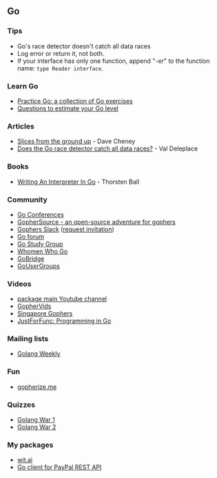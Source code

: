 ## Go

### Tips

- Go's race detector doesn't catch all data races
- Log error or return it, not both.
- If your interface has only one function, append "-er" to the function name: `type Reader interface`.

### Learn Go

- [Practice Go: a collection of Go exercises](https://github.com/plutov/practice-go)
- [Questions to estimate your Go level](https://github.com/logpacker/go-questions)

### Articles

- [Slices from the ground up](https://dave.cheney.net/2018/07/12/slices-from-the-ground-up) - Dave Cheney
- [Does the Go race detector catch all data races?](https://medium.com/@val_deleplace/does-the-race-detector-catch-all-data-races-1afed51d57fb) - Val Deleplace

### Books

- [Writing An Interpreter In Go](https://interpreterbook.com/) - Thorsten Ball

### Community

- [Go Conferences](https://github.com/golang/go/wiki/Conferences)
- [GopherSource - an open-source adventure for gophers](https://gophersource.com/)
- [Gophers Slack](https://gophers.slack.com/) ([request invitation](https://invite.slack.golangbridge.org/))
- [Go forum](https://forum.golangbridge.org/)
- [Go Study Group](https://gophersource.com/study-group/)
- [Whomen Who Go](https://www.womenwhogo.org/)
- [GoBridge](https://golangbridge.org/)
- [GoUserGroups](https://github.com/golang/go/wiki/GoUserGroups)

### Videos

- [package main Youtube channel](https://www.youtube.com/packagemain)
- [GopherVids](https://gophervids.appspot.com/)
- [Singapore Gophers](https://www.youtube.com/channel/UCazkIMpjghmT8fugD1WF_DQ)
- [JustForFunc: Programming in Go](https://www.youtube.com/channel/UC_BzFbxG2za3bp5NRRRXJSw)

### Mailing lists

- [Golang Weekly](https://golangweekly.com/)

### Fun

- [gopherize.me](https://gopherize.me/)

### Quizzes

- [Golang War 1](https://logpacker.com/blog/the-first-golang-war)
- [Golang War 2](https://logpacker.com/blog/the-second-golang-war)

### My packages

- [wit.ai](https://github.com/plutov/wit.ai)
- [Go client for PayPal REST API](https://github.com/logpacker/PayPal-Go-SDK)